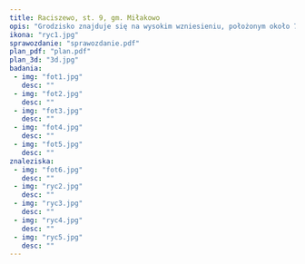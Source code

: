 ```yaml
---
title: Raciszewo, st. 9, gm. Miłakowo
opis: "Grodzisko znajduje się na wysokim wzniesieniu, położonym około 750 m na wschód od rzeki Pasłęki. Rzeźba terenu, na którym wzniesiono gród, charakteryzuje się naturalnymi walorami obronnymi, które zapewniają głębokie jary otaczające cypel od strony zachodniej, północnej i wschodniej. Na dnie jarów występują dziś wysychające strumienie."
ikona: "ryc1.jpg"
sprawozdanie: "sprawozdanie.pdf"
plan_pdf: "plan.pdf"
plan_3d: "3d.jpg"
badania:
 - img: "fot1.jpg"
   desc: ""
 - img: "fot2.jpg"
   desc: ""
 - img: "fot3.jpg"
   desc: ""
 - img: "fot4.jpg"
   desc: ""
 - img: "fot5.jpg"
   desc: ""
znaleziska:
 - img: "fot6.jpg"
   desc: ""
 - img: "ryc2.jpg"
   desc: ""
 - img: "ryc3.jpg"
   desc: ""
 - img: "ryc4.jpg"
   desc: ""
 - img: "ryc5.jpg"
   desc: ""
---
```

